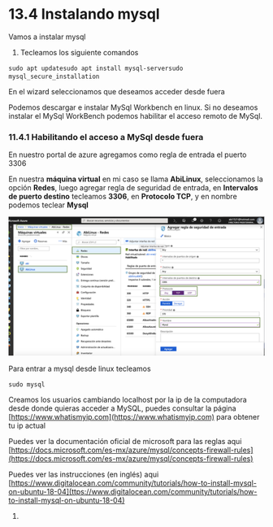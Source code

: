 # 13.4 Instalando mysql

Vamos a instalar mysql

1. Tecleamos los siguiente comandos

```text
sudo apt updatesudo apt install mysql-serversudo mysql_secure_installation
```

En el wizard seleccionamos que deseamos acceder desde fuera

Podemos descargar e instalar MySql Workbench en linux. Si no deseamos instalar el MySql WorkBench podemos habilitar el acceso remoto de MySql.

### 11.4.1 Habilitando el acceso a MySql desde fuera

En nuestro portal de azure agregamos como regla de entrada  el puerto 3306

En nuestra **máquina virtual** en mi caso se llama **AbiLinux**, seleccionamos la opción **Redes**, luego agregar regla de seguridad de entrada, en **Intervalos de puerto destino** tecleamos **3306**, en **Protocolo TCP**, y en nombre podemos teclear **Mysql**

![](../.gitbook/assets/image%20%28280%29.png)

Para entrar a mysql desde linux tecleamos 

```text
sudo mysql
```

Creamos los usuarios cambiando localhost por la ip de la computadora desde donde quieras acceder a MySQL, puedes consultar la página [https://www.whatismyip.com](https://www.whatismyip.com) para obtener tu ip actual

Puedes ver la documentación oficial de microsoft para las reglas aqui [https://docs.microsoft.com/es-mx/azure/mysql/concepts-firewall-rules](https://docs.microsoft.com/es-mx/azure/mysql/concepts-firewall-rules)

Puedes ver las instrucciones \(en inglés\) aqui [https://www.digitalocean.com/community/tutorials/how-to-install-mysql-on-ubuntu-18-04](ttps://www.digitalocean.com/community/tutorials/how-to-install-mysql-on-ubuntu-18-04)

1. 
